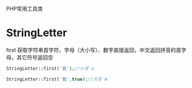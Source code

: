 PHP常用工具类
# StringLetter
first
获取字符串首字符，字母（大小写）、数字直接返回，中文返回拼音的首字母，其它符号返回空
```php
StringLetter::first('我');//小写 w

StringLetter::first('我',true);//大写 W

```

